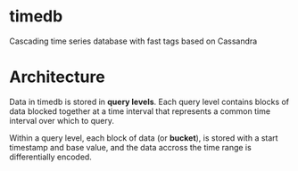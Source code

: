timedb
======

Cascading time series database with fast tags based on Cassandra

# Architecture

Data in timedb is stored in **query levels**. Each query level contains blocks of data blocked together at a time interval that represents a common time interval over which to query.

Within a query level, each block of data (or **bucket**), is stored with a start timestamp and base value, and the data accross the time range is differentially encoded.
